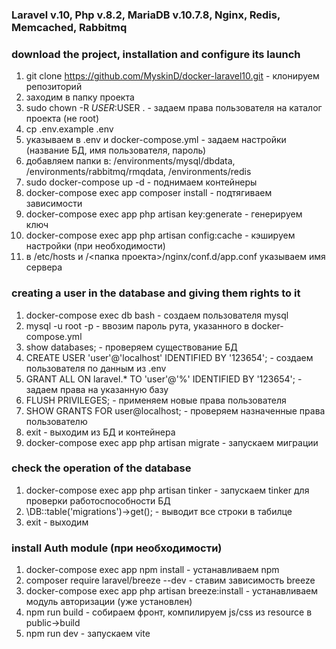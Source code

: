 ### Laravel v.10, Php v.8.2, MariaDB v.10.7.8, Nginx, Redis, Memcached, Rabbitmq

### download the project, installation and configure its launch

1. git clone https://github.com/MyskinD/docker-laravel10.git - клонируем репозиторий
2. заходим в папку проекта
3. sudo chown -R $USER:$USER . - задаем права пользователя на каталог проекта (не root)
4. cp .env.example .env
5. указываем в .env и docker-compose.yml - задаем настройки (название БД, имя пользователя, пароль)
6. добавляем папки в: /environments/mysql/dbdata, /environments/rabbitmq/rmqdata, /environments/redis
7. sudo docker-compose up -d - поднимаем контейнеры
8. docker-compose exec app composer install - подтягиваем зависимости
9. docker-compose exec app php artisan key:generate - генерируем ключ
10. docker-compose exec app php artisan config:cache - кэшируем настройки (при необходимости)
11. в /etc/hosts и /<папка проекта>/nginx/conf.d/app.conf указываем имя сервера

### creating a user in the database and giving them rights to it

1. docker-compose exec db bash - создаем пользователя mysql
2. mysql -u root -p - ввозим пароль рута, указанного в docker-compose.yml
3. show databases; - проверяем существование БД
4. CREATE USER 'user'@'localhost' IDENTIFIED BY '123654'; - создаем пользователя по данным из .env
5. GRANT ALL ON laravel.* TO 'user'@'%' IDENTIFIED BY '123654'; - задаем права на указанную базу
6. FLUSH PRIVILEGES; - применяем новые права пользователя
7. SHOW GRANTS FOR user@localhost; - проверяем назначенные права пользователю
8.  exit - выходим из БД и контейнера
9.  docker-compose exec app php artisan migrate - запускаем миграции

### check the operation of the database

1. docker-compose exec app php artisan tinker - запускаем tinker для проверки работоспособности БД
2. \DB::table('migrations')->get(); - выводит все строки в табилце
3. exit - выходим

### install Auth module (при необходимости)

1. docker-compose exec app npm install - устанавливаем npm
2. composer require laravel/breeze --dev - ставим зависимость breeze
3. docker-compose exec app php artisan breeze:install - устанавливаем модуль авторизации (уже установлен)
4. npm run build - собираем фронт, компилируем js/css из resource в public->build
5. npm run dev - запускаем vite
